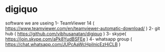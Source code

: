 # digiquo
software we are useing
          1- TeamViewer 14 ( https://www.teamviewer.com/en/teamviewer-automatic-download/ )
          2- git hub ( https://github.com/vibhusanatan/digiquo )
          3- skype( https://join.skype.com/aPk8YudBSFEe )
          4- whatsapp group ( https://chat.whatsapp.com/JUPcAaWcHpiInicEzHiCLB )
          
          
